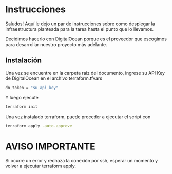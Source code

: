 # Instrucciones
Saludos! Aquí le dejo un par de instrucciones sobre como desplegar la infraestructura planteada para la tarea hasta el punto que lo llevamos. 

Decidimos hacerlo con DigitalOcean porque es el proveedor que escogimos para desarrollar nuestro proyecto más adelante.

## Instalación


Una vez se encuentre en la carpeta raiz del documento, ingrese su API Key de DigitalOcean en el archivo terraform.tfvars


```bash
do_token = "su_api_key"
```
Y luego ejecute 

```bash
terraform init
```

Una vez instalado terraform, puede proceder a ejecutar el script con 

```bash
terraform apply -auto-approve
```
# AVISO IMPORTANTE

Si ocurre un error y rechaza la conexión por ssh, esperar un momento y volver a ejecutar terraform apply.